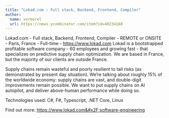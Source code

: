 ```yaml
---
title: "Lokad.com : Full stack, Backend, Frontend, Compiler"
author:
  name: vermorel
  url: https://news.ycombinator.com/item?id=40234168
---
```

Lokad.com - Full stack, Backend, Frontend, Compiler - REMOTE or ONSITE - Paris, France - Full-time - <a href="https:&#x2F;&#x2F;www.lokad.com" rel="nofollow">https:&#x2F;&#x2F;www.lokad.com</a>
Lokad is a bootstrapped profitable software company - 60 employees and growing fast - that specializes on predictive supply chain optimization. We are based in France, but the majority of our clients are outside France.

Supply chains remain wasteful and poorly resilient to tail risks (as demonstrated by present day situation). We’re talking about roughly 15% of the worldwide economy: supply chains are vast, and double-digit improvements remain possible. We want to put supply chains on AI autopilot, and deliver above-human performance while doing so.

Technologies used: C#, F#, Typescript, .NET Core, Linux

Find out more: <a href="https:&#x2F;&#x2F;www.lokad.com&#x2F;software-engineering" rel="nofollow">https:&#x2F;&#x2F;www.lokad.com&#x2F;software-engineering</a>
